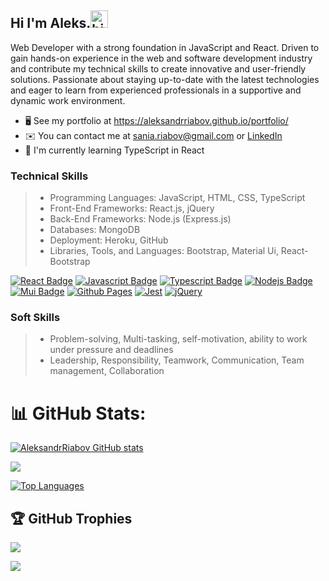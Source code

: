 ## Hi I'm Aleks.<img src="https://user-images.githubusercontent.com/1303154/88677602-1635ba80-d120-11ea-84d8-d263ba5fc3c0.gif" width="28px" height="28px" alt="hi">
Web Developer with a strong foundation in JavaScript and React. Driven to gain hands-on experience in the web and software development industry and contribute my technical skills to create innovative and user-friendly solutions. Passionate about staying up-to-date with the latest technologies and eager to learn from experienced professionals in a supportive and dynamic work environment.



- 🖥️  See my portfolio at https://aleksandrriabov.github.io/portfolio/
- ✉️  You can contact me at sania.riabov@gmail.com or [LinkedIn](https://www.linkedin.com/in/aleksandr-riabov/)
- 🧠  I'm currently learning TypeScript in React 

### Technical Skills
> - Programming Languages: JavaScript, HTML, CSS, TypeScript
> - Front-End Frameworks: React.js, jQuery
> - Back-End Frameworks: Node.js (Express.js)
> - Databases:  MongoDB
> - Deployment: Heroku, GitHub
> - Libraries, Tools, and Languages: Bootstrap, Material Ui, React-Bootstrap


<!-- TODO: Make technologies links takes you to repositories -->

[![React Badge](https://img.shields.io/badge/-React-61DBFB?style=for-the-badge&labelColor=black&logo=react&logoColor=61DBFB)](#)
[![Javascript Badge](https://img.shields.io/badge/-Javascript-F0DB4F?style=for-the-badge&labelColor=black&logo=javascript&logoColor=F0DB4F)](#)
[![Typescript Badge](https://img.shields.io/badge/-Typescript-007acc?style=for-the-badge&labelColor=black&logo=typescript&logoColor=007acc)](#)
[![Nodejs Badge](https://img.shields.io/badge/-Nodejs-3C873A?style=for-the-badge&labelColor=black&logo=node.js&logoColor=3C873A)](#)
[![Mui Badge](https://img.shields.io/badge/Material%20UI-007FFF?style=for-the-badge&logo=mui&logoColor=white)](#)
[![Github Pages](https://img.shields.io/badge/GitHub%20Pages-222222?style=for-the-badge&logo=GitHub%20Pages&logoColor=white)](#)
[![Jest](https://img.shields.io/badge/Jest-C21325?style=for-the-badge&logo=jest&logoColor=white)](#)
[![jQuery](https://img.shields.io/badge/jQuery-0769AD?style=for-the-badge&logo=jquery&logoColor=white)](#)


### Soft Skills
> - Problem-solving, Multi-tasking, self-motivation, ability to work under pressure and deadlines
> - Leadership, Responsibility, Teamwork, Communication, Team management, Collaboration

# 📊 GitHub Stats:
<a href="http://www.github.com/kpeazzoni"><img src="https://github-readme-stats.vercel.app/api?username=AleksandrRiabov&show_icons=true&hide=&count_private=true&title_color=22c55e&text_color=ffffff&icon_color=22c55e&bg_color=181824&hide_border=true&show_icons=true" alt="AleksandrRiabov GitHub stats" /></a><br/>

![](https://github-readme-streak-stats.herokuapp.com/?user=AleksandrRiabov&theme=blueberry&hide_border=false)<br/>

<a href="https://github.com/kpeazzoni" align="left"><img src="https://github-readme-stats.vercel.app/api/top-langs/?username=AleksandrRiabov&langs_count=10&title_color=22c55e&text_color=ffffff&icon_color=22c55e&bg_color=181824&hide_border=true&locale=en&custom_title=Top%20%Languages" alt="Top Languages" /></a>

## 🏆 GitHub Trophies
![](https://github-profile-trophy.vercel.app/?username=AleksandrRiabov&theme=juicyfresh&no-frame=false&no-bg=false&margin-w=4)


[![](https://visitcount.itsvg.in/api?id=AleksandrRiabov&label=Profile%20Views&color=1&pretty=false)](https://visitcount.itsvg.in)
